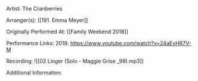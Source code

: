 Artist: The Cranberries


  

Arranger(s): [[191. Emma Meyer]]

  

Originally Performed At: [[Family Weekend 2018]]

  

Performance Links:
2018: https://www.youtube.com/watch?v=24aEyHR7V-M

Recording:
![[02 Linger (Solo - Maggie Grise _99).mp3]]
  

Additional Information:
